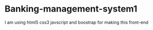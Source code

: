 # Banking-management-system1
I am using html5 css3 javscript and boostrap for making this front-end 

